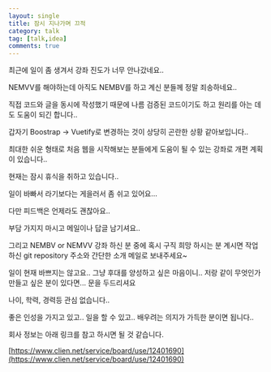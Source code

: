 ```yaml
---
layout: single
title: 잠시 지나가며 끄적
category: talk
tag: [talk,idea]
comments: true
---
```


최근에 일이 좀 생겨서 강좌 진도가 너무 안나갔네요..

NEMVV를 해야하는데 아직도 NEMBV를 하고 계신 분들께 정말 죄송하네요..

직접 코드와 글을 동시에 작성했기 때문에 나름 검증된 코드이기도 하고 원리를 아는 데도 도움이 되긴 합니다..

갑자기 Boostrap -> Vuetify로 변경하는 것이 상당히 곤란한 상황 같아보입니다..


최대한 쉬운 형태로 처음 웹을 시작해보는 분들에게 도움이 될 수 있는 강좌로 개편 계획이 있습니다..

현재는 잠시 휴식을 취하고 있습니다..

일이 바빠서 라기보다는 게을러서 좀 쉬고 있어요... 

다만 피드백은 언제라도 괜찮아요..

부담 가지지 마시고 메일이나 답글 남기셔요..


그리고 NEMBV or NEMVV 강좌 하신 분 중에 혹시 구직 희망 하시는 분 계시면 작업하신 git repository 주소와 간단한 소개 메일로 보내주세요~

일이 현재 바쁘지는 않고요.. 그냥 후대를 양성하고 싶은 마음이니.. 저랑 같이 무엇인가 만들고 싶은 분이 있다면... 문을 두드리셔요

나이, 학력, 경력등 관심 없습니다..

좋은 인성을 가지고 있고.. 일을 할 수 있고.. 배우려는 의지가 가득한 분이면 됩니다..



회사 정보는 아래 링크를 참고 하시면 될 것 같습니다.

[https://www.clien.net/service/board/use/12401690](https://www.clien.net/service/board/use/12401690)    